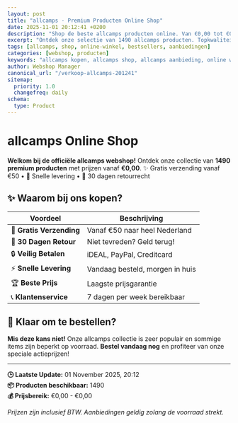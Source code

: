 ```yaml
---
layout: post
title: "allcamps - Premium Producten Online Shop"
date: 2025-11-01 20:12:41 +0200
description: "Shop de beste allcamps producten online. Van €0,00 tot €0,00. Gratis verzending, 30 dagen retour en de laagste prijsgarantie."
excerpt: "Ontdek onze selectie van 1490 allcamps producten. Topkwaliteit, scherpe prijzen en snelle levering."
tags: [allcamps, shop, online-winkel, bestsellers, aanbiedingen]
categories: [webshop, producten]
keywords: "allcamps kopen, allcamps shop, allcamps aanbieding, online winkel"
author: Webshop Manager
canonical_url: "/verkoop-allcamps-201241"
sitemap:
  priority: 1.0
  changefreq: daily
schema:
  type: Product
---
```


# allcamps Online Shop

**Welkom bij de officiële allcamps webshop!** Ontdek onze collectie van **1490 premium producten** 
met prijzen vanaf **€0,00**. ✨ Gratis verzending vanaf €50 • 🚚 Snelle levering • 💯 30 dagen retourrecht

## ✨ Waarom bij ons kopen?

| Voordeel | Beschrijving |
|----------|-------------|
| 🚚 **Gratis Verzending** | Vanaf €50 naar heel Nederland |
| 💯 **30 Dagen Retour** | Niet tevreden? Geld terug! |
| 🔒 **Veilig Betalen** | iDEAL, PayPal, Creditcard |
| ⚡ **Snelle Levering** | Vandaag besteld, morgen in huis |
| 🏆 **Beste Prijs** | Laagste prijsgarantie |
| 📞 **Klantenservice** | 7 dagen per week bereikbaar |

## 🎯 Klaar om te bestellen?

**Mis deze kans niet!** Onze allcamps collectie is zeer populair en sommige items zijn beperkt op voorraad. 
**Bestel vandaag nog** en profiteer van onze speciale actieprijzen!

---

**🕒 Laatste Update:** 01 November 2025, 20:12  
**📦 Producten beschikbaar:** 1490  
**💰 Prijsbereik:** €0,00 - €0,00  

*Prijzen zijn inclusief BTW. Aanbiedingen geldig zolang de voorraad strekt.*
